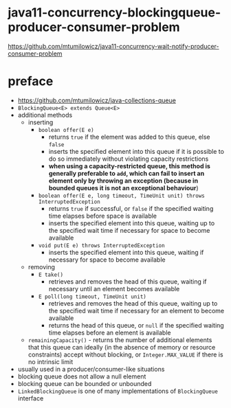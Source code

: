 # java11-concurrency-blockingqueue-producer-consumer-problem

https://github.com/mtumilowicz/java11-concurrency-wait-notify-producer-consumer-problem

# preface
* https://github.com/mtumilowicz/java-collections-queue
* `BlockingQueue<E> extends Queue<E>`
* additional methods
    * inserting
        * `boolean offer(E e)`
            * returns `true` if the element was added to this queue, else `false`
            * inserts the specified element into this queue if it is possible to do
              so immediately without violating capacity restrictions
            * **when using a capacity-restricted queue, this method is generally preferable 
            to `add`, which can fail to insert an element only by throwing an exception (because in
            bounded queues it is not an exceptional behaviour**)
        * `boolean offer(E e, long timeout, TimeUnit unit) throws InterruptedException`
            * returns `true` if successful, or `false` if
              the specified waiting time elapses before space is available
            * inserts the specified element into this queue, waiting up to the
              specified wait time if necessary for space to become available
        * `void put(E e) throws InterruptedException`
            * inserts the specified element into this queue, waiting if necessary for space to become available
    * removing
        * `E take()`
            * retrieves and removes the head of this queue, waiting if necessary until an element becomes available
        * `E poll(long timeout, TimeUnit unit)`
            * retrieves and removes the head of this queue, waiting up to the
              specified wait time if necessary for an element to become available
            * returns the head of this queue, or `null` if the specified waiting time elapses 
              before an element is available
    * `remainingCapacity()` - returns the number of additional elements that this queue can ideally
       (in the absence of memory or resource constraints) accept without
        blocking, or `Integer.MAX_VALUE` if there is no intrinsic limit
* usually used in a producer/consumer-like situations
* blocking queue does not allow a null element
* blocking queue can be bounded or unbounded
* `LinkedBlockingQueue` is one of many implementations of `BlockingQueue` interface